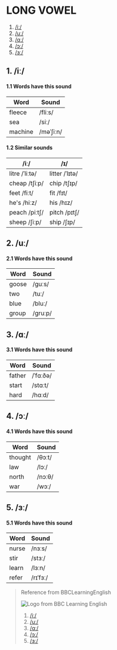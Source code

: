 # LONG VOWEL

1. [/iː/](#user-content-1-iː)
2. [/uː/](#user-content-2-uː)
3. [/ɑː/](#user-content-3-ɑː)
4. [/ɔː/](#user-content-4-ɔː)
5. [/ɜː/](#user-content-5-ɜː)

## 1. /iː/

#### 1.1 Words have this sound

|  Word     |  Sound       |
|-----------|--------------|
|  fleece   |  /fliːs/     |
|  sea      |  /siː/       |
|  machine  |  /məˈʃiːn/  |

#### 1.2 Similar sounds

|  /iː/            |  /ɪ/             |
|------------------|------------------|
|  litre /ˈliːtə/  |  litter /ˈlɪtə/  |
|  cheap /tʃiːp/   |  chip   /tʃɪp/   |
|  feet  /fiːt/    |  fit    /fɪt/    |
|  he's  /hiːz/    |  his    /hɪz/    |
|  peach /piːtʃ/   |  pitch  /pɪtʃ/   |
|  sheep /ʃiːp/    |  ship   /ʃɪp/    |

## 2. /uː/

#### 2.1 Words have this sound

|  Word   |  Sound    |
|---------|-----------|
|  goose  |  /guːs/   |
|  two    |  /tuː/    |
|  blue   |  /bluː/   |
|  group  |  /gruːp/  |

## 3. /ɑː/

#### 3.1 Words have this sound

|  Word    |  Sound     |
|----------|------------|
|  father  |  /ˈfɑːðə/  |
|  start   |  /stɑːt/   |
|  hard    |  /hɑːd/    |

## 4. /ɔː/

#### 4.1 Words have this sound

|  Word     |  Sound   |
|-----------|----------|
|  thought  |  /θɔːt/  |
|  law      |  /lɔː/   |
|  north    |  /nɔːθ/  |
|  war      |  /wɔː/   |

## 5. /ɜː/

#### 5.1 Words have this sound

|  Word   |  Sound     |
|---------|------------|
|  nurse  |  /nɜːs/    |
|  stir   |  /stɜː/    |
|  learn  |  /lɜːn/    |
|  refer  |  /rɪˈfɜː/  |

> Reference from BBCLearningEnglish
>
> ![Logo from BBC Learning English][logo]
> 1. [/iː/][iː]
> 2. [/uː/][uː]
> 3. [/ɑː/][ɑː]
> 4. [/ɔː/][ɔː]
> 5. [/ɜː/][ɜː]

[logo]:http://static.bbci.co.uk/frameworks/barlesque/3.20.5/orb/4/img/bbc-blocks-dark.png

[iː]:http://www.bbc.co.uk/learningenglish/english/features/pronunciation/longvowel1
[uː]:http://www.bbc.co.uk/learningenglish/english/features/pronunciation/longvowel2
[ɑː]:http://www.bbc.co.uk/learningenglish/english/features/pronunciation/longvowel3
[ɔː]:http://www.bbc.co.uk/learningenglish/english/features/pronunciation/longvowel4
[ɜː]:http://www.bbc.co.uk/learningenglish/english/features/pronunciation/longvowel5
